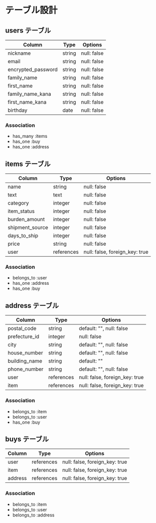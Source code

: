 # テーブル設計

## users テーブル

| Column                  | Type    | Options     |
| ----------------------- | ------- | ----------- |
| nickname                | string  | null: false |
| email                   | string  | null: false |
| encrypted_password      | string  | null: false |
| family_name             | string  | null: false |
| first_name              | string  | null: false |
| family_name_kana        | string  | null: false |
| first_name_kana         | string  | null: false |
| birthday                | date    | null: false |

### Association

- has_many :items
- has_one :buy
- has_one :address
 

## items テーブル

| Column          | Type       | Options                        |
| --------------- | ---------- | -------------------------------|
| name            | string     | null: false                    |
| text            | text       | null: false                    |
| category        | integer    | null: false                    |
| item_status     | integer    | null: false                    |
| burden_amount   | integer    | null: false                    |
| shipment_source | integer    | null: false                    |
| days_to_ship    | integer    | null: false                    |
| price           | string     | null: false                    |
| user            | references | null: false, foreign_key: true |

### Association

- belongs_to :user
- has_one    :address
- has_one    :buy

## address テーブル

| Column         | Type       | Options                                     |
| -------------- | ---------- | ------------------------------------------- |
| postal_code    | string     | default: "", null: false                    |
| prefecture_id  | integer    |              null: false                    |
| city           | string     | default: "", null: false                    |
| house_number   | string     | default: "", null: false                    |
| building_name  | string     | default: ""                                 |
| phone_number   | string     | default: "", null: false                    |
| user           | references |              null: false, foreign_key: true |
| item           | references |              null: false, foreign_key: true |


### Association

- belongs_to :item
- belongs_to :user
- has_one    :buy

## buys テーブル

| Column         | Type       | Options                        |
| -------------- | ---------- | ------------------------------ |
| user           | references | null: false, foreign_key: true |
| item           | references | null: false, foreign_key: true |
| address        | references | null: false, foreign_key: true |

### Association

- belongs_to :item
- belongs_to :user
- belongs_to :address
